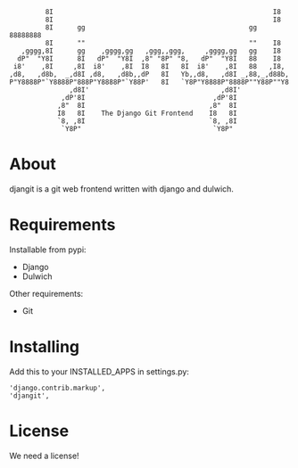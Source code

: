              8I                                                       I8   
             8I                                                       I8   
             8I      gg                                         gg 88888888
             8I      ""                                         ""    I8   
       ,gggg,8I      gg    ,gggg,gg   ,ggg,,ggg,     ,gggg,gg   gg    I8   
      dP"  "Y8I      8I   dP"  "Y8I  ,8" "8P" "8,   dP"  "Y8I   88    I8   
     i8'    ,8I     ,8I  i8'    ,8I  I8   8I   8I  i8'    ,8I   88   ,I8,  
    ,d8,   ,d8b,  _,d8I ,d8,   ,d8b,,dP   8I   Yb,,d8,   ,d8I _,88,_,d88b, 
    P"Y8888P"`Y8888P"888P"Y8888P"`Y88P'   8I   `Y8P"Y8888P"8888P""Y88P""Y8 
                   ,d8I'                                 ,d8I'             
                 ,dP'8I                                ,dP'8I              
                ,8"  8I                               ,8"  8I              
                I8   8I    The Django Git Frontend    I8   8I              
                `8, ,8I                               `8, ,8I              
                 `Y8P"                                 `Y8P"

# About
djangit is a git web frontend written with django and dulwich.

# Requirements

Installable from pypi:
- Django
- Dulwich

Other requirements:
- Git

# Installing
Add this to your INSTALLED_APPS in settings.py:

    'django.contrib.markup',
    'djangit',

# License
We need a license!
